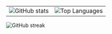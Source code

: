 <table>
  <tr>
    <td>
      <img src="https://github-readme-stats.vercel.app/api?username=samuelbraun04&hide=stars,prs&theme=dark" alt="GitHub stats">
    </td>
    <td>
      <img src="https://github-readme-stats.vercel.app/api/top-langs/?username=samuelbraun04&layout=compact&theme=dark" alt="Top Languages">
    </td>
  </tr>
</table>

![GitHub streak](https://streak-stats.demolab.com/?user=samuelbraun04)
